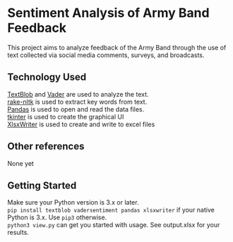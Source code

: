 # Sentiment Analysis of Army Band Feedback

This project aims to analyze feedback of the Army Band through the use of text collected via social media comments, surveys, and broadcasts.

## Technology Used
[TextBlob](https://textblob.readthedocs.io/en/dev/) and [Vader](https://github.com/cjhutto/vaderSentiment) are used to analyze the text.  
[rake-nltk](https://github.com/csurfer/rake-nltk) is used to extract key words from text.  
[Pandas](https://pandas.pydata.org/) is used to open and read the data files.  
[tkinter](https://docs.python.org/3/library/tkinter.html) is used to create the graphical UI  
[XlsxWriter](https://xlsxwriter.readthedocs.io/) is used to create and write to excel files  

## Other references
None yet

## Getting Started
Make sure your Python version is 3.x or later.  
`pip install textblob vadersentiment pandas xlsxwriter` if your native Python is 3.x. Use `pip3` otherwise.  
`python3 view.py` can get you started with usage. See output.xlsx for your results.
